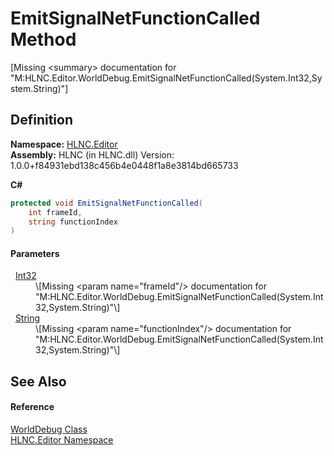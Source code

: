 # EmitSignalNetFunctionCalled Method


\[Missing &lt;summary&gt; documentation for "M:HLNC.Editor.WorldDebug.EmitSignalNetFunctionCalled(System.Int32,System.String)"\]



## Definition
**Namespace:** <a href="N_HLNC_Editor">HLNC.Editor</a>  
**Assembly:** HLNC (in HLNC.dll) Version: 1.0.0+f84931ebd138c456b4e0448f1a8e3814bd665733

**C#**
``` C#
protected void EmitSignalNetFunctionCalled(
	int frameId,
	string functionIndex
)
```



#### Parameters
<dl><dt>  <a href="https://learn.microsoft.com/dotnet/api/system.int32" target="_blank" rel="noopener noreferrer">Int32</a></dt><dd>\[Missing &lt;param name="frameId"/&gt; documentation for "M:HLNC.Editor.WorldDebug.EmitSignalNetFunctionCalled(System.Int32,System.String)"\]</dd><dt>  <a href="https://learn.microsoft.com/dotnet/api/system.string" target="_blank" rel="noopener noreferrer">String</a></dt><dd>\[Missing &lt;param name="functionIndex"/&gt; documentation for "M:HLNC.Editor.WorldDebug.EmitSignalNetFunctionCalled(System.Int32,System.String)"\]</dd></dl>

## See Also


#### Reference
<a href="T_HLNC_Editor_WorldDebug">WorldDebug Class</a>  
<a href="N_HLNC_Editor">HLNC.Editor Namespace</a>  
